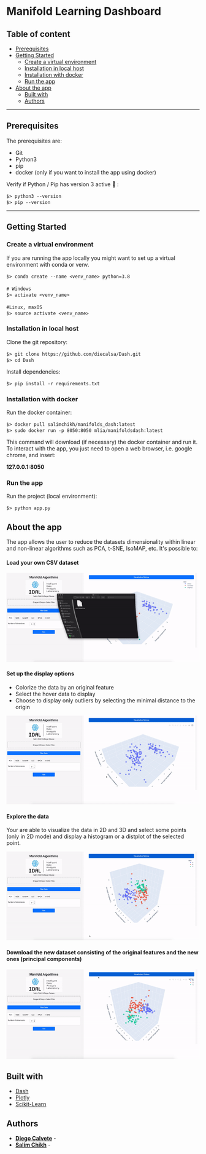# Manifold Learning Dashboard


## Table of content

- [Prerequisites](#prerequisites)
- [Getting Started](#getting-started)
  - [Create a virtual environment](#create-a-virtual-environment)
  - [Installation in local host](#installation-in-local-host)
  - [Installation with docker](#installation-with-docker)
  - [Run the app](#run-the-app)
- [About the app](#about-the-app)
  - [Built with](#Built-with)
  - [Authors](#Authors)


----

## Prerequisites 

The prerequisites are:

- Git
- Python3
- pip
- docker (only if you want to install the app using docker)

Verify if Python / Pip has version 3 active :snake: :

```
$> python3 --version
$> pip --version
```

----

## Getting Started


### **Create a virtual environment**

If you are running the app locally you might want to set up a virtual environment with conda or venv.

```
$> conda create --name <venv_name> python=3.8

# Windows
$> activate <venv_name>

#Linux, maxOS
$> source activate <venv_name>
```


### **Installation in local host**

Clone the git repository:
```
$> git clone https://github.com/diecalsa/Dash.git
$> cd Dash
```

Install dependencies:
```
$> pip install -r requirements.txt
```

### **Installation with docker**

Run the docker container:

```
$> docker pull salimchikh/manifolds_dash:latest
$> sudo docker run -p 8050:8050 mlia/manifoldsdash:latest
```

This command will download (if necessary) the docker container and run it. To interact with the app, you just need to open a web browser, i.e. google chrome, and insert:

**127.0.0.1:8050**

### **Run the app**

Run the project (local environment):
```
$> python app.py
```


## About the app

The app allows the user to reduce the datasets dimensionality within linear and non-linear algorithms such as PCA, t-SNE, IsoMAP, etc.
It's possible to:

#### Load your own CSV dataset

![Upload](https://github.com/diecalsa/Dash/blob/develop/src/upload_data.gif)


#### Set up the display options
* Colorize the data by an original feature
* Select the hover data to display 
* Choose to display only outliers by selecting the minimal distance to the origin

![Download](https://github.com/diecalsa/Dash/blob/develop/src/data_visualization.gif)

#### Explore the data
Your are able to visualize the data in 2D and 3D and select some points (only in 2D mode) and display a histogram or a distplot of the selected point.

![explore](https://github.com/diecalsa/Dash/blob/develop/src/explore_data2.gif)


#### Download the new dataset consisting of the original features and the new ones (principal components)

![Download](https://github.com/diecalsa/Dash/blob/develop/src/download_data.gif)




## Built with

* [Dash](https://dash.plotly.com/) 
* [Plotly](https://plotly.com/)
* [Scikit-Learn](https://scikit-learn.org/stable/)


## Authors

* **[Diego Calvete](https://www.linkedin.com/in/diego-calvete-010532b5/)** -
* **[Salim Chikh](https://www.linkedin.com/in/salim-chikh-48b679109/)** - 
